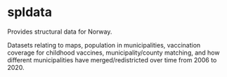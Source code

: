 # spldata

Provides structural data for Norway.

Datasets relating to maps, population in municipalities, vaccination coverage for childhood vaccines, municipality/county matching, and how different municipalities have merged/redistricted over time from 2006 to 2020.

